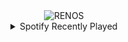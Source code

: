 <div align="center">
<picture>
    <source media="(prefers-color-scheme: dark)" srcset="https://i.ibb.co/cr2sV04/output-gif.gif">
    <source media="(prefers-color-scheme: light)" srcset="https://i.ibb.co/cr2sV04/output-gif.gif">
    <img alt="RENOS" src="https://i.ibb.co/cr2sV04/output-gif.gif">
</picture>
<details>
<summary>Spotify Recently Played</summary>
<img src="https://spotify-recently-played-readme.vercel.app/api?user=31d6d6zerc5ct6kck32na2ozsqf4&unique=1&width=400" alt="Spotify" />
</details>
</div>

<!-- Image deletion URL: https://ibb.co/0GYzvTH/19c3090ec4840b4cc523fdba058fa0aa -->